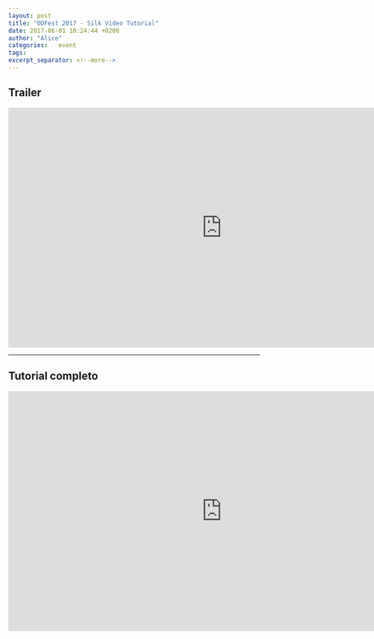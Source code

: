 ```yaml
---
layout: post
title: "ODFest 2017 - Silk Video Tutorial"
date: 2017-06-01 18:24:44 +0200
author: "Alice"
categories:   event
tags:         
excerpt_separator: <!--more-->
---
```


<h2>Trailer</h2>

<div class="video-container"><iframe width="853" height="480" src="https://www.youtube.com/embed/b-87lQ68ZDo" frameborder="0" allowfullscreen></iframe></div>   



<hr>
<h2>Tutorial completo</h2>

<div class="video-container"><iframe width="853" height="480" src="https://www.youtube.com/embed/bkV-a15b4N4" frameborder="0" allowfullscreen></iframe>
